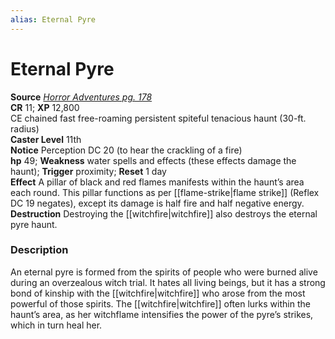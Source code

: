 ```yaml
---
alias: Eternal Pyre
---
```


# Eternal Pyre

**Source** [_Horror Adventures pg. 178_](http://paizo.com/products/btpy9n5a?Pathfinder-Roleplaying-Game-Horror-Adventures)  
**CR** 11; **XP** 12,800  
CE chained fast free-roaming persistent spiteful tenacious haunt (30-ft. radius)  
**Caster Level** 11th  
**Notice** Perception DC 20 (to hear the crackling of a fire)  
**hp** 49; **Weakness** water spells and effects (these effects damage the haunt); **Trigger** proximity; **Reset** 1 day  
**Effect** A pillar of black and red flames manifests within the haunt’s area each round. This pillar functions as per [[flame-strike|flame strike]] (Reflex DC 19 negates), except its damage is half fire and half negative energy.  
**Destruction** Destroying the [[witchfire|witchfire]] also destroys the eternal pyre haunt.  

### Description

An eternal pyre is formed from the spirits of people who were burned alive during an overzealous witch trial. It hates all living beings, but it has a strong bond of kinship with the [[witchfire|witchfire]] who arose from the most powerful of those spirits. The [[witchfire|witchfire]] often lurks within the haunt’s area, as her witchflame intensifies the power of the pyre’s strikes, which in turn heal her.
